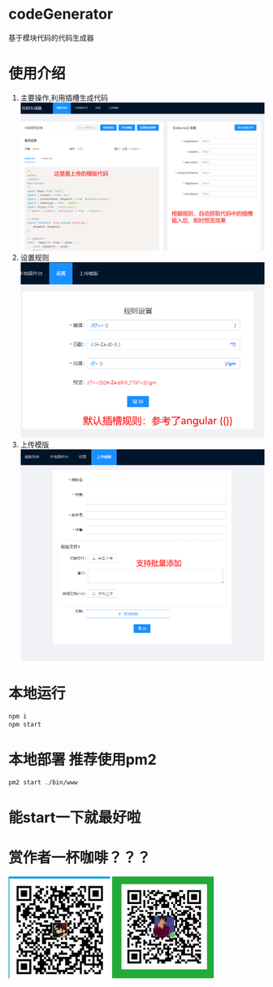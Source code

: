 # codeGenerator
基于模块代码的代码生成器

# 使用介绍
1. 主要操作,利用插槽生成代码  
![image](https://github.com/Mr-SPM/pic-box/raw/master/code-creator/detail.png)
2. 设置规则  
![image](https://github.com/Mr-SPM/pic-box/raw/master/code-creator/rule.png)
3. 上传模版  
![image](https://github.com/Mr-SPM/pic-box/raw/master/code-creator/upload.png)

# 本地运行
```
npm i 
npm start
```

# 本地部署 推荐使用pm2
```
pm2 start ./bin/www
```

# 能start一下就最好啦
# 赏作者一杯咖啡？？？
<img width="200" height="200" src="https://github.com/Mr-SPM/pic-box/raw/master/ali_pay.png"/>
<img width="200" height="200" src="https://github.com/Mr-SPM/pic-box/raw/master/wx.png"/>